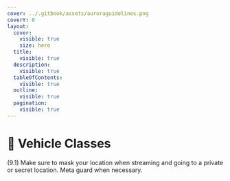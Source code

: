 ```yaml
---
cover: ../.gitbook/assets/auroraguidelines.png
coverY: 0
layout:
  cover:
    visible: true
    size: hero
  title:
    visible: true
  description:
    visible: true
  tableOfContents:
    visible: true
  outline:
    visible: true
  pagination:
    visible: true
---
```


# 🎥 Vehicle Classes

(9.1) Make sure to mask your location when streaming and going to a private or secret location. Meta guard when necessary.
